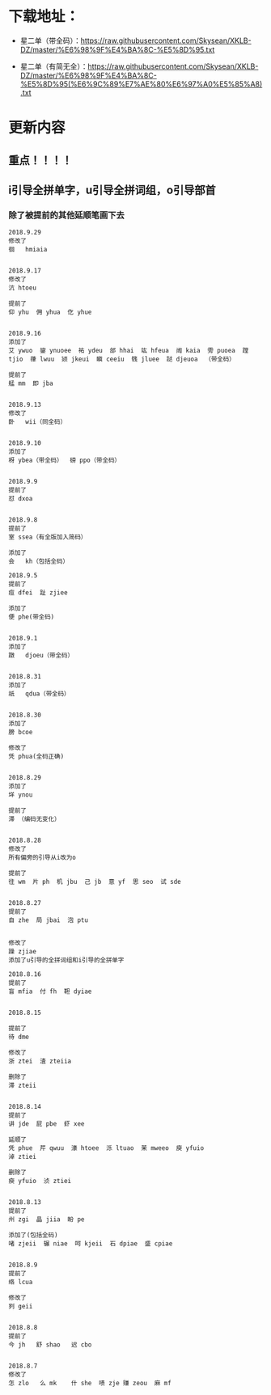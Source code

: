 # 下载地址：
* 星二单（带全码）：https://raw.githubusercontent.com/Skysean/XKLB-DZ/master/%E6%98%9F%E4%BA%8C-%E5%8D%95.txt

* 星二单（有简无全）：https://raw.githubusercontent.com/Skysean/XKLB-DZ/master/%E6%98%9F%E4%BA%8C-%E5%8D%95(%E6%9C%89%E7%AE%80%E6%97%A0%E5%85%A8).txt

# 更新内容

## 重点！！！！
## i引导全拼单字，u引导全拼词组，o引导部首

### 除了被提前的其他延顺笔画下去

````
2018.9.29
修改了
徊	hmiaia


2018.9.17
修改了
沆 htoeu

提前了
仰 yhu  佣 yhua  仡 yhue


2018.9.16
添加了
艾 ywuo  鋆 ynuoee  祐 ydeu  郃 hhai  竑 hfeua  闿 kaia  雱 puoea  蹚 tjio  葎 lwuu  颎 jkeui  瞋 ceeiu  篯	jluee  跶 djeuoa  （带全码）

提前了
艋 mm  即 jba


2018.9.13
修改了
卧	wii（同全码）


2018.9.10
添加了
枒 ybea（带全码）  磅 ppo（带全码）


2018.9.9
提前了
怼 dxoa


2018.9.8
提前了
室 ssea（有全版加入简码） 

添加了
会	kh（包括全码）

2018.9.5
提前了
痘 dfei  趾 zjiee

添加了
便 phe(带全码)


2018.9.1
添加了
蹾	djoeu（带全码）


2018.8.31
添加了
祇	qdua（带全码）


2018.8.30
添加了
膀 bcoe

修改了
凭 phua(全码正确)


2018.8.29
添加了
垟 ynou

提前了
滞 （编码无变化）


2018.8.28
修改了
所有偏旁的引导从i改为o

提前了
往 wm  片 ph  机 jbu  己 jb  意 yf  思 seo  试 sde


2018.8.27
提前了
自 zhe  局 jbai  泡 ptu


修改了 
躁 zjiae
添加了u引导的全拼词组和i引导的全拼单字

2018.8.16
提前了
盲 mfia  付 fh  靼 dyiae  


2018.8.15

提前了
待 dme

修改了
浙 ztei  渣 zteiia

删除了
滞 zteii


2018.8.14
提前了
讲 jde  屁 pbe  虾 xee

延顺了
凭 phue  芹 qwuu  濠 htoee  泺 ltuao  茉 mweeo  庾 yfuio
淖 ztiei

删除了
瘐 yfuio  浈 ztiei  


2018.8.13
提前了
州 zgi  晶 jiia  盼 pe

添加了(包括全码)
啫 zjeii  辗 niae  呵 kjeii  石 dpiae  盛 cpiae


2018.8.9
提前了
络 lcua

修改了
刿 geii


2018.8.8
提前了
今 jh   舒 shao   迟 cbo


2018.8.7
修改了
怎 zlo	么 mk	什 she  啧 zje 赚 zeou  麻 mf
````